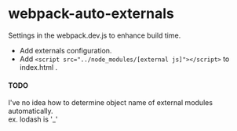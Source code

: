 # webpack-auto-externals

Settings in the webpack.dev.js to enhance build time.
* Add externals configuration.
* Add `<script src="../node_modules/[external js]"></script>` to index.html .

#### TODO
I've no idea how to determine object name of external modules automatically.  
ex. lodash is '_'
